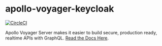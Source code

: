 # apollo-voyager-keycloak

[![CircleCI](https://circleci.com/gh/aerogear/apollo-voyager-server.svg?style=svg)](https://circleci.com/gh/aerogear/apollo-voyager-server)

Apollo Voyager Server makes it easier to build secure, production ready, realtime APIs with GraphQL. [Read the Docs Here](https://github.com/aerogear/apollo-voyager-server).
